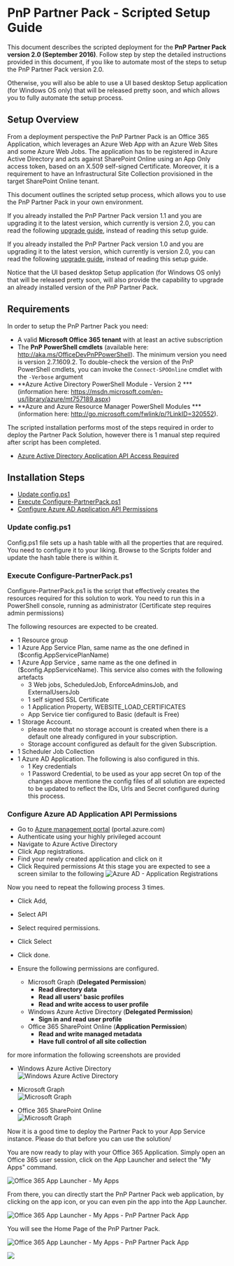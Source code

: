 # PnP Partner Pack - Scripted Setup Guide

This document describes the scripted deployment for the **PnP Partner Pack version 2.0 (September 2016)**.
Follow step by step the detailed instructions provided in this document, if you like to automate most of the steps to setup the PnP Partner Pack version 2.0.

Otherwise, you will also be able to use a UI based desktop Setup application (for Windows OS only) that will be released pretty soon, and which allows you to fully automate the setup process.

## Setup Overview
From a deployment perspective the PnP Partner Pack is an Office 365 Application, which leverages an Azure Web App with an Azure Web Sites and some Azure Web Jobs. The application has to be registered in Azure Active Directory and acts against SharePoint Online using an App Only access token, based on an X.509 self-signed Certificate. Moreover, it is a requirement to have an Infrastructural Site Collection provisioned in the target SharePoint Online tenant.

This document outlines the scripted setup process, which allows you to use the PnP Partner Pack in your own environment.

If you already installed the PnP Partner Pack version 1.1 and you are upgrading it to the latest version, which currently is version 2.0, you can read the following <a href="./Upgrade-From-v1_1-to-v2_0.md">upgrade guide</a>, instead of reading this setup guide.

If you already installed the PnP Partner Pack version 1.0 and you are upgrading it to the latest version, which currently is version 2.0, you can read the following <a href="./Upgrade-From-v1_0-to-v2_0.md">upgrade guide</a>, instead of reading this setup guide.

Notice that the UI based desktop Setup application (for Windows OS only) that will be released pretty soon, will also provide the capability to upgrade an already installed version of the PnP Partner Pack.

## Requirements
In order to setup the PnP Partner Pack you need:
* A valid **Microsoft Office 365 tenant** with at least an active subscription
* The **PnP PowerShell cmdlets** (available here: http://aka.ms/OfficeDevPnPPowerShell). The minimum version you need is version 2.7.1609.2. To double-check the version of the PnP PowerShell cmdlets, you can invoke the `Connect-SPOOnline`  cmdlet with the `-Verbose` argument
*  **Azure Active Directory PowerShell Module - Version 2 *** (information here: https://msdn.microsoft.com/en-us/library/azure/mt757189.aspx) 
*  **Azure and Azure Resource Manager PowerShell Modules *** (information here: http://go.microsoft.com/fwlink/p/?LinkID=320552).

The scripted installation performs most of the steps required in order to deploy the Partner Pack Solution, however there is 1 manual step required after script has been completed.
* [Azure Active Directory Application API Access Required](#azureadapiaccess)

## Installation Steps
* [Update config.ps1](#configfile)
* [Execute Configure-PartnerPack.ps1](#partnerpackscript)
* [Configure Azure AD Application API Permissions](#aad-apipermissions)

<a name="configfile"></a> 
### Update config.ps1
Config.ps1 file sets up a hash table with all the properties that are required. You need to configure it to your liking. 
Browse to the Scripts folder and update the hash table there is within it. 

<a name="partnerpackscript"></a>
### Execute Configure-PartnerPack.ps1

Configure-PartnerPack.ps1 is the script that effectively creates the resources required for this solution to work.
You need to run this in a PowerShell console, running as administrator (Certificate step requires admin permissions)

The following resources are expected to be created.
- 1 Resource group
- 1 Azure App Service Plan, same name as the one defined in ($config.AppServicePlanName)
- 1 Azure App Service , same name as the one defined in ($config.AppServiceName). This service also comes with the following artefacts
    - 3 Web jobs, ScheduledJob, EnforceAdminsJob, and ExternalUsersJob 
    - 1 self signed SSL Certificate
    - 1 Application Property, WEBSITE_LOAD_CERTIFICATES
    - App Service tier configured to Basic (default is Free)
- 1 Storage Account.     
    - please note that no storage account is created when there is a default one already configured in your subscription.
    - Storage account configured as default for the given Subscription.
- 1 Scheduler Job Collection
- 1 Azure AD Application. The following is also configured in this.
    - 1 Key credentials
    - 1 Password Credential, to be used as your app secret
On top of the changes above mentione the config files of all solution are expected to be updated to reflect the IDs, Urls and Secret configured during this process.

<a name="aad-apipermissions"></a>
### Configure Azure AD Application API Permissions
- Go to [Azure management portal](http://portal.azure.com) (portal.azure.com)
- Authenticate using your highly privileged account
- Navigate to Azure Active Directory
- Click App registrations. 
- Find your newly created application and click on it 
- Click Required permissions 
At this stage you are expected to see a screen similar to the following
![Azure AD - Application Registrations](./Figures/ScriptedDeploy-Fig1-AzureADApplication.png)

Now you need to repeat the following process 3 times. 
- Click Add, 
- Select  API
- Select required permissions.
- Click Select
- Click done.  
- Ensure the following permissions are configured. 

    * Microsoft Graph (**Delegated Permission**)
      * **Read directory data**
      * **Read all users' basic profiles**
      * **Read and write access to user profile**
    * Windows Azure Active Directory (**Delegated Permission**)
      * **Sign in and read user profile**
    * Office 365 SharePoint Online (**Application Permission**)
      * **Read and write managed metadata**
      * **Have full control of all site collection**

for more information the following screenshots are provided
* Windows Azure Active Directory  
![Windows Azure Active Directory](./Figures/ScriptedDeploy-Fig2-AzureADPermissions.png)

* Microsoft Graph  
![Microsoft Graph](./Figures/ScriptedDeploy-Fig3-GraphRequiredPermissions.png)

* Office 365 SharePoint Online  
![Microsoft Graph](./Figures/ScriptedDeploy-Fig4-Office365Permissions.png)

Now it is a good time to deploy the Partner Pack to your App Service instance. Please do that before you can use the solution/

You are now ready to play with your Office 365 Application. Simply open an Office 365 user session, click on the App Launcher and select the "My Apps" command.

![Office 365 App Launcher - My Apps](./Figures/Fig-14-O365-App-Launcher.png)

From there, you can directly start the PnP Partner Pack web application, by clicking on the app icon, or you can even pin the app into the App Launcher.

![Office 365 App Launcher - My Apps - PnP Partner Pack App](./Figures/Fig-15-O365-PnP-Partner-Pack-App-Icon.png)

You will see the Home Page of the PnP Partner Pack.

![Office 365 App Launcher - My Apps - PnP Partner Pack App](./Figures/Fig-16-PnP-Partner-Pack-Home-Page.png)


<img src="https://telemetry.sharepointpnp.com/pnp-partner-pack/documentation/setup-guide" /> 
